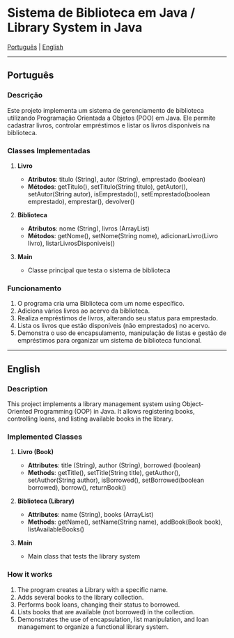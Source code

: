 # Sistema de Biblioteca em Java / Library System in Java

[Português](#português) | [English](#english)

---

<a id="português"></a>
## Português

### Descrição
Este projeto implementa um sistema de gerenciamento de biblioteca utilizando Programação Orientada a Objetos (POO) em Java. Ele permite cadastrar livros, controlar empréstimos e listar os livros disponíveis na biblioteca.

### Classes Implementadas
1. **Livro**
   - **Atributos**: titulo (String), autor (String), emprestado (boolean)
   - **Métodos**: getTitulo(), setTitulo(String titulo), getAutor(), setAutor(String autor), isEmprestado(), setEmprestado(boolean emprestado), emprestar(), devolver()

2. **Biblioteca**
   - **Atributos**: nome (String), livros (ArrayList<Livro>)
   - **Métodos**: getNome(), setNome(String nome), adicionarLivro(Livro livro), listarLivrosDisponiveis()

3. **Main**
   - Classe principal que testa o sistema de biblioteca

### Funcionamento
1. O programa cria uma Biblioteca com um nome específico.
2. Adiciona vários livros ao acervo da biblioteca.
3. Realiza empréstimos de livros, alterando seu status para emprestado.
4. Lista os livros que estão disponíveis (não emprestados) no acervo.
5. Demonstra o uso de encapsulamento, manipulação de listas e gestão de empréstimos para organizar um sistema de biblioteca funcional.

---

<a id="english"></a>
## English

### Description
This project implements a library management system using Object-Oriented Programming (OOP) in Java. It allows registering books, controlling loans, and listing available books in the library.

### Implemented Classes
1. **Livro (Book)**
   - **Attributes**: title (String), author (String), borrowed (boolean)
   - **Methods**: getTitle(), setTitle(String title), getAuthor(), setAuthor(String author), isBorrowed(), setBorrowed(boolean borrowed), borrow(), returnBook()

2. **Biblioteca (Library)**
   - **Attributes**: name (String), books (ArrayList<Book>)
   - **Methods**: getName(), setName(String name), addBook(Book book), listAvailableBooks()

3. **Main**
   - Main class that tests the library system

### How it works
1. The program creates a Library with a specific name.
2. Adds several books to the library collection.
3. Performs book loans, changing their status to borrowed.
4. Lists books that are available (not borrowed) in the collection.
5. Demonstrates the use of encapsulation, list manipulation, and loan management to organize a functional library system.
